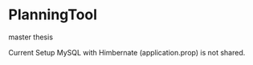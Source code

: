 # PlanningTool
master thesis
 
Current Setup MySQL with Himbernate (application.prop) is not shared.
